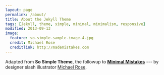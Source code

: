 ```yaml
---
layout: page
permalink: /about/
title: About the Jekyll Theme
tags: [Jekyll, theme, simple, minimal, minimalism, responsive]
modified: 2013-09-13
image:
  feature: so-simple-sample-image-4.jpg
  credit: Michael Rose
  creditlink: http://mademistakes.com
---
```


Adapted from **So Simple Theme**, the followup to [**Minimal Mistakes**](http://mmistakes.github.io/minimal-mistakes) --- by designer slash illustrator [Michael Rose](http://mademistakes).
